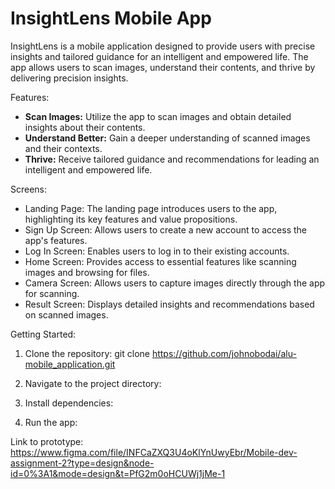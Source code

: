 # InsightLens Mobile App

InsightLens is a mobile application designed to provide users with precise insights and tailored guidance for an intelligent and empowered life. The app allows users to scan images, understand their contents, and thrive by delivering precision insights.

Features:

- **Scan Images:** Utilize the app to scan images and obtain detailed insights about their contents.
- **Understand Better:** Gain a deeper understanding of scanned images and their contexts.
- **Thrive:** Receive tailored guidance and recommendations for leading an intelligent and empowered life.

Screens:

- Landing Page: The landing page introduces users to the app, highlighting its key features and value propositions.
- Sign Up Screen: Allows users to create a new account to access the app's features.
- Log In Screen: Enables users to log in to their existing accounts.
- Home Screen: Provides access to essential features like scanning images and browsing for files.
- Camera Screen: Allows users to capture images directly through the app for scanning.
- Result Screen: Displays detailed insights and recommendations based on scanned images.

Getting Started:

1. Clone the repository:
git clone https://github.com/johnobodai/alu-mobile_application.git
2. Navigate to the project directory:

3. Install dependencies:

4. Run the app:

Link to prototype: https://www.figma.com/file/INFCaZXQ3U4oKlYnUwyEbr/Mobile-dev-assignment-2?type=design&node-id=0%3A1&mode=design&t=PfG2m0oHCUWj1jMe-1
